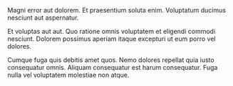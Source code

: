 Magni error aut dolorem. Et praesentium soluta enim. Voluptatum ducimus nesciunt aut aspernatur.
 Et voluptas aut aut. Quo ratione omnis voluptatem et eligendi commodi nesciunt. Dolorem possimus aperiam itaque excepturi ut eum porro vel dolores.
 Cumque fuga quis debitis amet quos. Nemo dolores repellat quia iusto consequatur omnis. Aliquam consequatur est harum consequatur. Fuga nulla vel voluptatem molestiae non atque.